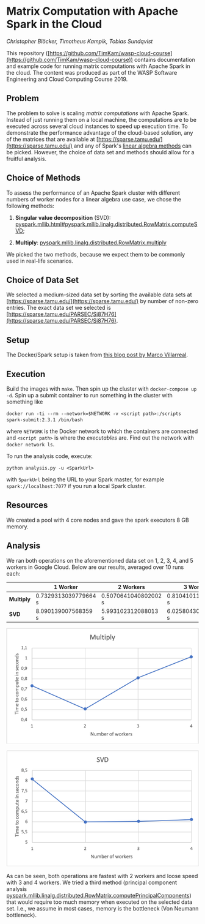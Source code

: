 # Matrix Computation with Apache Spark in the Cloud

*Christopher Blöcker, Timotheus Kampik, Tobias Sundqvist*

This repository ([https://github.com/TimKam/wasp-cloud-course](https://github.com/TimKam/wasp-cloud-course)) contains documentation and example code for running matrix computations with Apache Spark in the cloud.
The content was produced as part of the WASP Software Engineering and Cloud Computing Course 2019.

## Problem
The problem to solve is scaling *matrix computations* with Apache Spark. Instead of just running them on a local machine, the computations are to be executed across several cloud instances to speed up execution time. To demonstrate the performance advantage of the cloud-based solution, any of the matrices that are available at [https://sparse.tamu.edu/](https://sparse.tamu.edu/) and any of Spark's [linear algebra methods](https://spark.apache.org/docs/2.2.0/api/python/pyspark.ml.html#module-pyspark.ml.linalg) can be picked. However, the choice of data set and methods should allow for a fruitful analysis.

## Choice of Methods
To assess the performance of an Apache Spark cluster with different numbers of worker nodes for a linear algebra use case, we chose the following methods:

1. **Singular value decomposition** (SVD): [pyspark.mllib.html#pyspark.mllib.linalg.distributed.RowMatrix.computeSVD](https://spark.apache.org/docs/latest/api/python/pyspark.mllib.html#pyspark.mllib.linalg.distributed.RowMatrix.computeSVD);

2. **Multiply**: [pyspark.mllib.linalg.distributed.RowMatrix.multiply](https://spark.apache.org/docs/latest/api/python/pyspark.mllib.html#pyspark.mllib.linalg.distributed.RowMatrix.multiply)

We picked the two methods, because we expect them to be commonly used in real-life scenarios.

## Choice of Data Set
We selected a medium-sized data set by sorting the available data sets at [https://sparse.tamu.edu/](https://sparse.tamu.edu/) by number of non-zero entries.
The exact data set we selected is [https://sparse.tamu.edu/PARSEC/Si87H76](https://sparse.tamu.edu/PARSEC/Si87H76).

## Setup
The Docker/Spark setup is taken from [this blog post by Marco Villarreal](https://medium.com/@marcovillarreal_40011/creating-a-spark-standalone-cluster-with-docker-and-docker-compose-ba9d743a157f).

## Execution
Build the images with `make`. Then spin up the cluster with `docker-compose up -d`. Spin up a submit container to run something in the cluster with something like

```
docker run -ti --rm --network=$NETWORK -v <script path>:/scripts spark-submit:2.3.1 /bin/bash
```

where `NETWORK` is the Docker network to which the containers are connected and `<script path>` is where the *executables* are. Find out the network with `docker network ls`.

To run the analysis code, execute:

```
python analysis.py -u <SparkUrl>
```
with `SparkUrl` being the URL to your Spark master, for example `spark://localhost:7077` if you run a local Spark cluster.

## Resources
We created a pool with 4 core nodes and gave the spark executors 8 GB memory.

## Analysis

We ran both operations on the aforementioned data set on 1, 2, 3, 4, and 5 workers in Google Cloud.
Below are our results, averaged over 10 runs each:

|              | 1 Worker              | 2 Workers              | 3 Workers              | 4 Workers              |
| ------------ | --------------------- | ---------------------  | ---------------------  | ---------------------  |
| **Multiply** |  0.7329313039779664 s | 0.5070641040802002 s   |   0.8104101181030273 s |   1.015389585494995 s  | 
| **SVD**      |  8.090139007568359 s  | 5.993102312088013 s    |   6.0258043050765995 s |   6.112043023109436 s  | 

![Multiply](multiply.png)

![SVD](svd.png)

As can be seen, both operations are fastest with 2 workers and loose speed with 3 and 4 workers.
We tried a third method (principal component analysis [pyspark.mllib.linalg.distributed.RowMatrix.computePrincipalComponents](https://spark.apache.org/docs/latest/api/python/pyspark.mllib.html#pyspark.mllib.linalg.distributed.RowMatrix.computePrincipalComponents)) that would require too much memory when executed on the selected data set. I.e., we assume in most cases, memory is the bottleneck (Von Neumann bottleneck).
